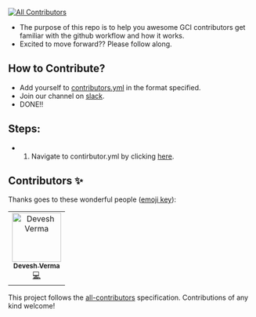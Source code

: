 [![All Contributors](https://img.shields.io/badge/all_contributors-1-orange.svg?style=flat-square)](#contributors)

* The purpose of this repo is to help you awesome GCI contributors get familiar with the github workflow and how it works.
* Excited to move forward?? Please follow along.

## How to Contribute?
- Add yourself to [contributors.yml](./_data/contributors) in the format specified.    
- Join our channel on [slack](http://slack.codeuino.org/).
- DONE!!

## Steps:
- 1. Navigate to contirbutor.yml by clicking [here](./_data/contributors).

## Contributors ✨

Thanks goes to these wonderful people ([emoji key](https://allcontributors.org/docs/en/emoji-key)):

<!-- ALL-CONTRIBUTORS-LIST:START - Do not remove or modify this section -->
<!-- prettier-ignore-start -->
<!-- markdownlint-disable -->
<table>
  <tr>
    <td align="center"><a href="https://github.com/devesh-verma"><img src="https://avatars0.githubusercontent.com/u/20336672?v=4" width="100px;" alt="Devesh Verma"/><br /><sub><b>Devesh Verma</b></sub></a><br /><a href="https://github.com/codeuino/gci/commits?author=devesh-verma" title="Code">💻</a></td>
  </tr>
</table>

<!-- markdownlint-enable -->
<!-- prettier-ignore-end -->
<!-- ALL-CONTRIBUTORS-LIST:END -->

This project follows the [all-contributors](https://github.com/all-contributors/all-contributors) specification. Contributions of any kind welcome!
